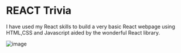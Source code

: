 # REACT Trivia 
I have used my React skills to build a very basic React webpage using HTML,CSS and Javascript aided by the wonderful React library.


![image](https://github.com/ShabnamHaque/ReactTrivia/assets/70348415/b476d02b-531e-4903-93fa-1b5f380c24b3)


